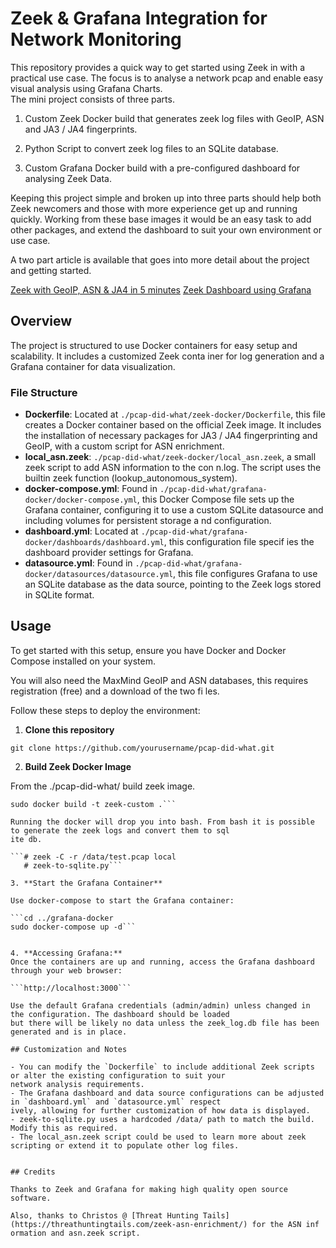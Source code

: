 # Zeek & Grafana Integration for Network Monitoring

This repository provides a quick way to get started using Zeek in with a practical use case. The focus is to analyse a network pcap and enable easy visual analysis using Grafana Charts.                                                                                                                                                                         
The mini project consists of three parts.

1. Custom Zeek Docker build that generates zeek log files with GeoIP, ASN and JA3 / JA4 fingerprints.
                 
2. Python Script to convert zeek log files to an SQLite database.
                                                                                                                      
3. Custom Grafana Docker build with a pre-configured dashboard for analysing Zeek Data.

Keeping this project simple and broken up into three parts should help both Zeek newcomers and those with more experience get up and running quickly. Working from these base images it would be an easy task to add other packages, and extend the dashboard to suit your own environment or use case.

A two part article is available that goes into more detail about the project and getting started.

[Zeek with GeoIP, ASN & JA4 in 5 minutes](https://hackertarget.com/zeek-geoip-asn-ja4/)
[Zeek Dashboard using Grafana](https://hackertarget.com/zeek-dashboard-grafana/)


## Overview

The project is structured to use Docker containers for easy setup and scalability. It includes a customized Zeek conta
iner for log generation and a Grafana container for data visualization.


### File Structure

- **Dockerfile**: Located at `./pcap-did-what/zeek-docker/Dockerfile`, this file creates a Docker container based on the 
official Zeek image. It includes the installation of necessary packages for JA3 / JA4 fingerprinting and GeoIP, with a
 custom script for ASN enrichment.
- **local_asn.zeek**: `./pcap-did-what/zeek-docker/local_asn.zeek`, a small zeek script to add ASN information to the con
n.log. The script uses the builtin zeek function (lookup_autonomous_system).
- **docker-compose.yml**: Found in `./pcap-did-what/grafana-docker/docker-compose.yml`, this Docker Compose file sets up 
the Grafana container, configuring it to use a custom SQLite datasource and including volumes for persistent storage a
nd configuration.
- **dashboard.yml**: Located at `./pcap-did-what/grafana-docker/dashboards/dashboard.yml`, this configuration file specif
ies the dashboard provider settings for Grafana.
- **datasource.yml**: Found in `./pcap-did-what/grafana-docker/datasources/datasource.yml`, this file configures Grafana 
to use an SQLite database as the data source, pointing to the Zeek logs stored in SQLite format.

## Usage

To get started with this setup, ensure you have Docker and Docker Compose installed on your system. 

You will also need the MaxMind GeoIP and ASN databases, this requires registration (free) and a download of the two fi
les.

Follow these steps to deploy the environment:

1. **Clone this repository**

```git clone https://github.com/yourusername/pcap-did-what.git```

2. **Build Zeek Docker Image**

From the ./pcap-did-what/ build zeek image.

```cd zeek-docker
sudo docker build -t zeek-custom .```

Running the docker will drop you into bash. From bash it is possible to generate the zeek logs and convert them to sql
ite db.

```# zeek -C -r /data/test.pcap local
   # zeek-to-sqlite.py```

3. **Start the Grafana Container**
    
Use docker-compose to start the Grafana container:

```cd ../grafana-docker
sudo docker-compose up -d```


4. **Accessing Grafana:**
Once the containers are up and running, access the Grafana dashboard through your web browser:

```http://localhost:3000```

Use the default Grafana credentials (admin/admin) unless changed in the configuration. The dashboard should be loaded 
but there will be likely no data unless the zeek_log.db file has been generated and is in place.

## Customization and Notes

- You can modify the `Dockerfile` to include additional Zeek scripts or alter the existing configuration to suit your 
network analysis requirements.
- The Grafana dashboard and data source configurations can be adjusted in `dashboard.yml` and `datasource.yml` respect
ively, allowing for further customization of how data is displayed.
- zeek-to-sqlite.py uses a hardcoded /data/ path to match the build. Modify this as required.
- The local_asn.zeek script could be used to learn more about zeek scripting or extend it to populate other log files.


## Credits

Thanks to Zeek and Grafana for making high quality open source software. 

Also, thanks to Christos @ [Threat Hunting Tails](https://threathuntingtails.com/zeek-asn-enrichment/) for the ASN inf
ormation and asn.zeek script. 

